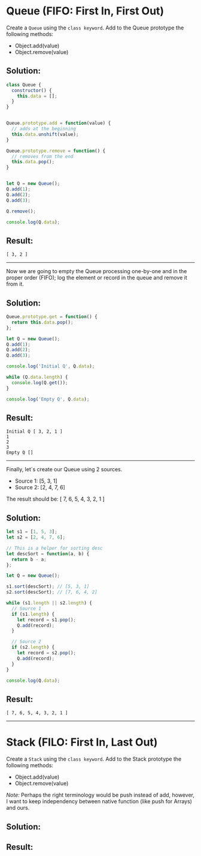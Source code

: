 # Queue (FIFO: First In, First Out)

Create a `Queue` using the `class keyword`. Add to the Queue prototype the following methods:

* Object.add(value)
* Object.remove(value)

## Solution:

```JavaScript
class Queue {
  constructor() {
    this.data = [];
  }
}


Queue.prototype.add = function(value) {
  // adds at the beginning
  this.data.unshift(value);
}

Queue.prototype.remove = function() {
  // removes from the end
  this.data.pop();
}


let Q = new Queue();
Q.add(1);
Q.add(2);
Q.add(3);

Q.remove();

console.log(Q.data);
```

## Result:

```
[ 3, 2 ]
```

---

Now we are going to empty the Queue processing one-by-one and in the proper order (FIFO); log the element or record in the queue and remove it from it.

## Solution:

```javascript
Queue.prototype.get = function() {
  return this.data.pop();
};

let Q = new Queue();
Q.add(1);
Q.add(2);
Q.add(3);

console.log('Initial Q', Q.data);

while (Q.data.length) {
  console.log(Q.get());
}

console.log('Empty Q', Q.data);
```

## Result:

```
Initial Q [ 3, 2, 1 ]
1
2
3
Empty Q []
```

---

Finally, let´s create our Queue using 2 sources.

* Source 1: [5, 3, 1]
* Source 2: [2, 4, 7, 6]

The result should be: [ 7, 6, 5, 4, 3, 2, 1 ]

## Solution:

```javascript
let s1 = [1, 5, 3];
let s2 = [2, 4, 7, 6];

// This is a helper for sorting desc
let descSort = function(a, b) {
  return b - a;
};

let Q = new Queue();

s1.sort(descSort); // [5, 3, 1]
s2.sort(descSort); // [7, 6, 4, 2]

while (s1.length || s2.length) {
  // Source 1
  if (s1.length) {
    let record = s1.pop();
    Q.add(record);
  }

  // Source 2
  if (s2.length) {
    let record = s2.pop();
    Q.add(record);
  }
}

console.log(Q.data);
```

## Result:

```
[ 7, 6, 5, 4, 3, 2, 1 ]
```

---

# Stack (FILO: First In, Last Out)

Create a `Stack` using the `class keyword`. Add to the Stack prototype the following methods:

* Object.add(value)
* Object.remove(value)

_Note:_ Perhaps the right terminology would be push instead of add, however, I want to keep independency between native function (like push for Arrays) and ours.

## Solution:

## Result:
